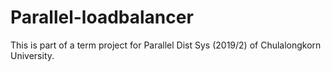 # Parallel-loadbalancer

This is part of a term project for Parallel Dist Sys (2019/2) of Chulalongkorn University.

